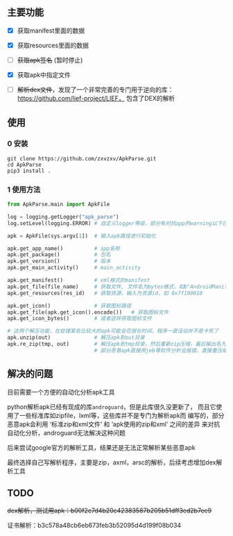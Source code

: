 ## 主要功能

- [x] 获取manifest里面的数据
- [x] 获取resources里面的数据
- [ ] ~~获取apk签名~~ (暂时停止)
- [x] 获取apk中指定文件
- [ ] ~~解析dex文件~~，发现了一个非常完善的专门用于逆向的库：https://github.com/lief-project/LIEF， 包含了DEX的解析


## 使用

### 0 安装
```
git clone https://github.com/zxvzxv/ApkParse.git
cd ApkParse
pip3 install .
```
### 1 使用方法

```python
from ApkParse.main import ApkFile

log = logging.getLogger("apk_parse")
log.setLevel(logging.ERROR) # 自定义logger等级，部分有对抗app的warning以下日志会很多

apk = ApkFile(sys.argv[1])  # 输入apk路径进行初始化

apk.get_app_name()          # app名称
apk.get_package()           # 包名
apk.get_version()           # 版本
apk.get_main_activity()     # main_activity

apk.get_manifest()          # xml格式的manifest
apk.get_file(file_name)     # 获取文件, 文件名为bytes格式，如b"AndroidManifest.xml"
apk.get_resources(res_id)   # 获取资源，输入为资源id，如 0x7f100010

apk.get_icon()              # 获取图标路径
apk.get_file(apk.get_icon().encode())   # 获取图标文件
apk.get_icon_bytes()        # 或者这样获取图标文件

# 这两个解压功能，在处理某些比较大的apk可能会花很长时间，程序一直没动并不是卡死了
apk.unzip(out)              # 解压apk到out目录
apk.re_zip(tmp, out)        # 解压apk到tmp目录，然后重新zip压缩，最后输出名为out的文件，非重打包
                            # 部分恶意apk直接用jeb等软件分析会报错，直接重压缩一遍就可以正常分析了

```

## 解决的问题

目前需要一个方便的自动化分析apk工具

python解析apk已经有现成的库`androguard`，但是此库很久没更新了，
而且它使用了一些标准库如zipfile，lxml等，这些库并不是专门为解析apk而
编写的，部分恶意apk会利用 ‘标准zip和xml文件’ 和 ‘apk使用的zip和xml’ 之间的差异
来对抗自动化分析，androguard无法解决这种问题

后来尝试google官方的解析工具，结果还是无法正常解析某些恶意apk

最终选择自己写解析程序，主要是zip，axml，arsc的解析，后续考虑增加dex解析工具

## TODO

~~dex解析，测试用apk：b00f2e7d4b20c42383587b205b51dff3ed2b7ec9~~

证书解析：b3c578a48cb6eb673feb3b52095d4d199f08b034
